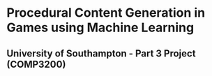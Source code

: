 # Procedural Content Generation in Games using Machine Learning
## University of Southampton - Part 3 Project (COMP3200)

